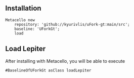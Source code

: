 ## Installation```stMetacello new	repository: 'github://kyurivlis/uFork-gt:main/src';	baseline: 'UForkGt';	load```## Load Lepiter				After installing with Metacello, you will be able to execute```#BaselineOfUForkGt asClass loadLepiter```